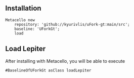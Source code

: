 ## Installation```stMetacello new	repository: 'github://kyurivlis/uFork-gt:main/src';	baseline: 'UForkGt';	load```## Load Lepiter				After installing with Metacello, you will be able to execute```#BaselineOfUForkGt asClass loadLepiter```